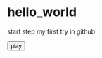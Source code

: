 # hello_world
start step
my first try in github


<audio id="n0" src="./results-mask_cyclegan_esd_spk20-neutral-sad/converted_audio/n0.wav"></audio><button onclick="playAudio('n0')" type="button">play</button>


